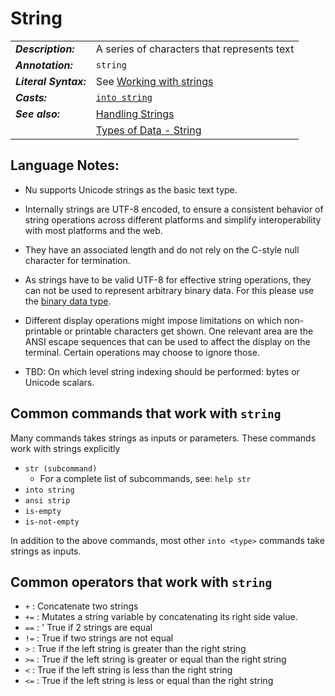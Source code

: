 # String

|                       |                                                              |
| --------------------- | ------------------------------------------------------------ |
| **_Description:_**    | A series of characters that represents text                  |
| **_Annotation:_**     | `string`                                                     |
| **_Literal Syntax:_** | See [Working with strings](/book/working_with_strings.md)    |
| **_Casts:_**          | [`into string`](/commands/docs/into_string.md)               |
| **_See also:_**       | [Handling Strings](/book/loading_data.md#handling-strings)   |
|                       | [Types of Data - String](/book/types_of_data.md#textstrings) |

## Language Notes:

- Nu supports Unicode strings as the basic text type.
- Internally strings are UTF-8 encoded, to ensure a consistent behavior of string operations across different platforms and simplify interoperability with most platforms and the web.
- They have an associated length and do not rely on the C-style null character for termination.
- As strings have to be valid UTF-8 for effective string operations, they can not be used to represent arbitrary binary data. For this please use the [binary data type](#binary).

- Different display operations might impose limitations on which non-printable or printable characters get shown. One relevant area are the ANSI escape sequences that can be used to affect the display on the terminal. Certain operations may choose to ignore those.

- TBD: On which level string indexing should be performed: bytes or Unicode scalars.

## Common commands that work with `string`

Many commands takes strings as inputs or parameters.
These commands work with strings explicitly

- `str (subcommand)`
  - For a complete list of subcommands, see: `help str`
- `into string`
- `ansi strip`
- `is-empty`
- `is-not-empty`

In addition to the above commands, most other `into <type>` commands take strings
as inputs.

## Common operators that work with `string`

- `+` : Concatenate two strings
- `+=` : Mutates a string variable by concatenating its right side value.
- `==` : ' True if 2 strings are equal
- `!=` : True if two strings are not equal
- `>` : True if the left string is greater than the right string
- `>=` : True if the left string is greater or equal than the right string
- `<` : True if the left string is less than the right string
- `<=` : True if the left string is less or equal than the right string
